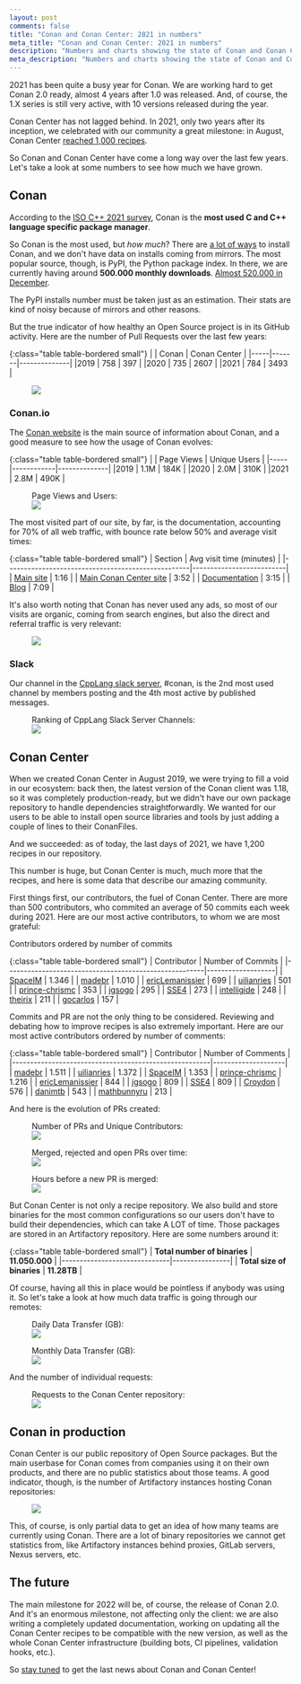```yaml
---
layout: post
comments: false
title: "Conan and Conan Center: 2021 in numbers"
meta_title: "Conan and Conan Center: 2021 in numbers"
description: "Numbers and charts showing the state of Conan and Conan Center in 2021"
meta_description: "Numbers and charts showing the state of Conan and Conan Center in 2021"
---
```



2021 has been quite a busy year for Conan. We are working hard to get Conan 2.0 ready, almost 4
years after 1.0 was released. And, of course, the 1.X series is still very active, with 10
versions released during the year.

Conan Center has not lagged behind. In 2021, only two years after its inception, we
celebrated with our community a great milestone: in August, Conan Center
[reached 1,000 recipes](https://www.youtube.com/watch?v=PjiJ-3sxKbs).

So Conan and Conan Center have come a long way over the last few years. Let's take a look at some
numbers to see how much we have grown.


## Conan

According to the [ISO C++ 2021 survey](https://isocpp.org/files/papers/CppDevSurvey-2021-04-summary.pdf),
Conan is the **most used C and C++ language specific package manager**.

So Conan is the most used, but *how much*? There are
[a lot of ways](https://conan.io/downloads.html) to install Conan, and we don't have data on
installs coming from mirrors. The most popular source, though, is PyPI, the Python package index.
In there, we are currently having around **500.000 monthly downloads**.
[Almost 520.000 in December](https://pypistats.org/packages/conan).

The PyPI installs number must be taken just as an estimation. Their stats are kind of noisy
because of mirrors and other reasons.

But the true indicator of how healthy an Open Source project is in its GitHub activity. Here are
the number of Pull Requests over the last few years:

{:class="table table-bordered small"}
|     | Conan | Conan Center |
|-----|-------|--------------|
|2019 | 758   | 397          |
|2020 | 735   | 2607         |
|2021 | 784   | 3493         |


<figure>
    <img src="{{ site.url }}/assets/post_images/2022-01-04/conan-cc-pr.png">
</figure>


### Conan.io

The [Conan website](https://conan.io/) is the main source of information about Conan, and a good
measure to see how the usage of Conan evolves:

{:class="table table-bordered small"}
|     | Page Views | Unique Users |
|-----|------------|--------------|
|2019 | 1.1M       | 184K         |
|2020 | 2.0M       | 310K         |
|2021 | 2.8M       | 490K         |

<figure>
    <figcaption>Page Views and Users:</figcaption>
    <img src="{{ site.url }}/assets/post_images/2022-01-04/web-users.png">
</figure>

The most visited part of our site, by far, is the documentation, accounting for 70% of all web traffic,
with bounce rate below 50% and average visit times:

{:class="table table-bordered small"}
| Section                                           | Avg visit time (minutes) |
|---------------------------------------------------|--------------------------|
| [Main site](https://conan.io)                     | 1:16                     |
| [Main Conan Center site](https://conan.io/center) | 3:52                     |
| [Documentation](https://docs.conan.io)            | 3:15                     |
| [Blog](https://blog.conan.io/)                    | 7:09                     |

It's also worth noting that Conan has never used any ads, so most of our visits are organic, coming from search engines, but also the direct and referral traffic is very relevant:

<figure>
    <img src="{{ site.url }}/assets/post_images/2022-01-04/web-channels.png">
</figure>


### Slack

Our channel in the [CppLang slack server](https://cpplang.slack.com/), #conan, is the 2nd most
used channel by members posting and the 4th most active by published messages.

<figure>
    <figcaption>Ranking of CppLang Slack Server Channels:</figcaption>
    <img src="{{ site.url }}/assets/post_images/2022-01-04/slack.png">
</figure>


## Conan Center

When we created Conan Center in August 2019, we were trying to fill a void in our ecosystem: back
then, the latest version of the Conan client was 1.18, so it was completely production-ready, but
we didn't have our own package repository to handle dependencies straightforwardly. We
wanted for our users to be able to install open source libraries and tools by just adding a couple
of lines to their ConanFiles.

And we succeeded: as of today, the last days of 2021, we have 1,200 recipes in our repository.

This number is huge, but Conan Center is much, much more that the recipes, and here is some data
that describe our amazing community.

First things first, our contributors, the fuel of Conan Center. There are more than 500
contributors, who commited an average of 50 commits each week during 2021. Here are our most
active contributors, to whom we are most grateful:

Contributors ordered by number of commits

{:class="table table-bordered small"}
| Contributor                                           | Number of Commits |
|-------------------------------------------------------|-------------------|
| [SpaceIM](https://github.com/SpaceIm)                 | 1.346             |
| [madebr](https://github.com/madebr)                   | 1.010             |
| [ericLemanissier](https://github.com/ericLemanissier) | 699               |
| [uilianries](https://github.com/uilianries)           | 501               |
| [prince-chrismc](https://github.com/prince-chrismc)   | 353               |
| [jgsogo](https://github.com/jgsogo)                   | 295               |
| [SSE4](https://github.com/SSE4)                       | 273               |
| [intelligide](https://github.com/intelligide)         | 248               |
| [theirix](https://github.com/theirix)                 | 211               |
| [gocarlos](https://github.com/gocarlos)               | 157               |

Commits and PR are not the only thing to be considered. Reviewing and debating how to improve
recipes is also extremely important. Here are our most active contributors ordered by number
of comments:

{:class="table table-bordered small"}
| Contributor                                           | Number of Comments |
|-------------------------------------------------------|--------------------|
| [madebr](https://github.com/madebr)                   | 1.511              |
| [uilianries](https://github.com/uilianries)           | 1.372              |
| [SpaceIM](https://github.com/SpaceIm)                 | 1.353              |
| [prince-chrismc](https://github.com/prince-chrismc)   | 1.216              |
| [ericLemanissier](https://github.com/ericLemanissier) | 844                |
| [jgsogo](https://github.com/jgsogo)                   | 809                |
| [SSE4](https://github.com/SSE4)                       | 809                |
| [Croydon](https://github.com/Croydon)                 | 576                |
| [danimtb](https://github.com/danimtb)                 | 543                |
| [mathbunnyru](https://github.com/mathbunnyru)         | 213                |

And here is the evolution of PRs created:

<figure>
    <figcaption>Number of PRs and Unique Contributors:</figcaption>
    <img src="{{ site.url }}/assets/post_images/2022-01-04/pr-timeline.png">
</figure>
<figure>
    <figcaption>Merged, rejected and open PRs over time:</figcaption>
    <img src="{{ site.url }}/assets/post_images/2022-01-04/pr-by-state.png">
</figure>
<figure>
    <figcaption>Hours before a new PR is merged:</figcaption>
    <img src="{{ site.url }}/assets/post_images/2022-01-04/time-until-closed-pr.png">
</figure>


But Conan Center is not only a recipe repository. We also build and store binaries for the most
common configurations so our users don't have to build their dependencies, which can take A LOT
of time. Those packages are stored in an Artifactory repository. Here are some numbers around it:

{:class="table table-bordered small"}
| **Total number of binaries** | **11.050.000** |
|------------------------------|----------------|
| **Total size of binaries**   | **11.28TB**    |

Of course, having all this in place would be pointless if anybody was using it. So let's take a
look at how much data traffic is going through our remotes:

<figure>
    <figcaption>Daily Data Transfer (GB):</figcaption>
    <img src="{{ site.url }}/assets/post_images/2022-01-04/data-transfer-1.png">
</figure>
<figure>
    <figcaption>Monthly Data Transfer (GB):</figcaption>
    <img src="{{ site.url }}/assets/post_images/2022-01-04/data-transfer-2.png">
</figure>

And the number of individual requests:

<figure>
    <figcaption>Requests to the Conan Center repository:</figcaption>
    <img src="{{ site.url }}/assets/post_images/2022-01-04/conan-center-requests.png">
</figure>


## Conan in production

Conan Center is our public repository of Open Source packages. But the main userbase for Conan
comes  from companies using it on their own products, and there are no public statistics about
those teams. A good indicator, though, is the number of Artifactory instances hosting Conan
repositories:

<figure>
    <img src="{{ site.url }}/assets/post_images/2022-01-04/artifactory.png">
</figure>

This, of course, is only partial data to get an idea of how many teams are currently using Conan.
There are a lot of binary repositories we cannot get statistics from, like Artifactory instances
behind proxies, GitLab servers, Nexus servers, etc.


## The future

The main milestone for 2022 will be, of course, the release of Conan 2.0. And it's an enormous
milestone, not affecting only the client: we are also writing a completely updated documentation,
working on updating all the Conan Center recipes to be compatible with the new version, as well as
the whole Conan Center infrastructure (building bots, CI pipelines, validation hooks, etc.).

So [stay tuned](https://twitter.com/conan_io) to get the last news about Conan and Conan Center!
